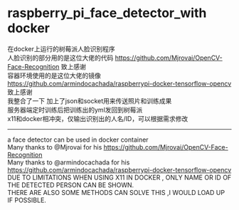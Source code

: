 # raspberry_pi_face_detector_with docker
在docker上运行的树莓派人脸识别程序  
人脸识别的部分用的是这位大佬的代码 https://github.com/Mjrovai/OpenCV-Face-Recognition 致上感谢   
容器环境使用的是这位大佬的镜像  https://github.com/armindocachada/raspberrypi-docker-tensorflow-opencv 致上感谢   
我整合了一下 加上了json和socket用来传送照片和训练成果  
服务器端定时训练后把训练出的yml发回到树莓派  
x11和docker相冲突，仅输出识别出的人名/ID，可以根据需求修改  

  
  --------------------------------------------------------------------------------------------------------
a face detector can be used in docker container  
Many thanks to @Mjrovai for his https://github.com/Mjrovai/OpenCV-Face-Recognition  
Many thanks to @armindocachada for his https://github.com/armindocachada/raspberrypi-docker-tensorflow-opencv  
DUE TO LIMITATIONS WHEN USING X11 IN DOCKER , ONLY NAME OR ID OF THE DETECTED PERSON CAN BE SHOWN.  
THERE ARE ALSO SOME METHODS CAN SOLVE THIS ,I WOULD LOAD UP IF POSSIBLE.   






